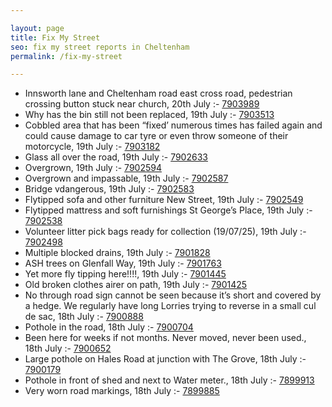 ```yaml
---

layout: page
title: Fix My Street
seo: fix my street reports in Cheltenham
permalink: /fix-my-street

---
```


<!-- fix_marker starts -->

- Innsworth lane and Cheltenham road east cross road, pedestrian crossing button stuck near church, 20th July :- [7903989](https://www.fixmystreet.com/report/7903989)
- Why has the bin still not been replaced, 19th July :- [7903513](https://www.fixmystreet.com/report/7903513)
- Cobbled area that has been “fixed’ numerous times has failed again and could cause damage to car tyre or even throw someone of their motorcycle, 19th July :- [7903182](https://www.fixmystreet.com/report/7903182)
- Glass all over the road, 19th July :- [7902633](https://www.fixmystreet.com/report/7902633)
- Overgrown, 19th July :- [7902594](https://www.fixmystreet.com/report/7902594)
- Overgrown and impassable, 19th July :- [7902587](https://www.fixmystreet.com/report/7902587)
- Bridge vdangerous, 19th July :- [7902583](https://www.fixmystreet.com/report/7902583)
- Flytipped sofa and other furniture New Street, 19th July :- [7902549](https://www.fixmystreet.com/report/7902549)
- Flytipped mattress and soft furnishings St George’s Place, 19th July :- [7902538](https://www.fixmystreet.com/report/7902538)
- Volunteer litter pick bags ready for collection (19/07/25), 19th July :- [7902498](https://www.fixmystreet.com/report/7902498)
- Multiple blocked drains, 19th July :- [7901828](https://www.fixmystreet.com/report/7901828)
- ASH trees on Glenfall Way, 19th July :- [7901763](https://www.fixmystreet.com/report/7901763)
- Yet more fly tipping here!!!!, 19th July :- [7901445](https://www.fixmystreet.com/report/7901445)
- Old broken clothes airer on path, 19th July :- [7901425](https://www.fixmystreet.com/report/7901425)
- No through road sign cannot be seen because it’s short and covered by a hedge. We regularly have long Lorries trying to reverse in a small cul de sac, 18th July :- [7900888](https://www.fixmystreet.com/report/7900888)
- Pothole in the road, 18th July :- [7900704](https://www.fixmystreet.com/report/7900704)
- Been here for weeks if not months. Never moved, never been used., 18th July :- [7900652](https://www.fixmystreet.com/report/7900652)
- Large pothole on Hales Road at junction with The Grove, 18th July :- [7900179](https://www.fixmystreet.com/report/7900179)
- Pothole in front of shed and next to Water meter., 18th July :- [7899913](https://www.fixmystreet.com/report/7899913)
- Very worn road markings, 18th July :- [7899885](https://www.fixmystreet.com/report/7899885)

<!-- fix_marker ends -->